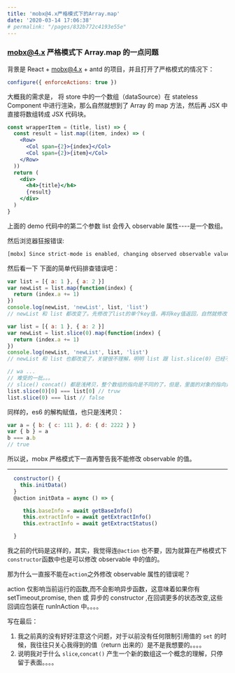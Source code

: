 ```yaml
---
title: 'mobx@4.x严格模式下的Array.map'
date: '2020-03-14 17:06:38'
# permalink: "/pages/832b772c4193e55e"
---
```


### mobx@4.x 严格模式下 Array.map 的一点问题

背景是 React + mobx@4.x + antd 的项目，并且打开了严格模式的情况下：

```js
configure({ enforceActions: true })
```

大概我的需求是， 将 store 中的一个数组（dataSource）在 stateless Component 中进行渲染，那么自然就想到了 Array 的 map 方法，然后再 JSX 中直接将数组转成 JSX 代码块。

```jsx
const wrapperItem = (title, list) => {
  const result = list.map((item, index) => (
    <Row>
      <Col span={2}>{index}</Col>
      <Col span={2}>{item}</Col>
    </Row>
  ))
  return (
    <div>
      <h4>{title}</h4>
      {result}
    </div>
  )
}
```

上面的 demo 代码中的第二个参数 list 会传入 observable 属性----是一个数组。

然后浏览器狂报错误:

```js
[mobx] Since strict-mode is enabled, changing observed observable values outside actions is not allowed. Please wrap the code in an `action` if this change is intended. Tried to modify: SupernatantStore@13.data.baseInfo
```

然后看一下 下面的简单代码排查错误吧：

```js
var list = [{ a: 1 }, { a: 2 }]
var newList = list.map(function(index) {
  return (index.a += 1)
})
console.log(newList, 'newList', list, 'list')
// newList 和 list 都改变了。先修改了list的单个key值，再将key值返回，自然就修改了两个

var list = [{ a: 1 }, { a: 2 }]
var newList = list.slice(0).map(function(index) {
  return (index.a += 1)
})
console.log(newList, 'newList', list, 'list')
// newList 和 list 也都改变了，关键很不理解，明明 list 跟 list.slice(0) 已经不是指向同一个数组，为什么list.slice(0) 修改内容还会引发list 也改变？

// wa ...
// 难受的一批。。。
// slice() concat() 都是浅拷贝，整个数组的指向是不同的了，但是，里面的对象的指向是同一个，所以其实在map里执行的函数，操作的对象还是同一个。。。
list.slice(0)[0] === list[0] // truw
list.slice(0) === list // false
```

同样的，es6 的解构赋值，也只是浅拷贝：

```js
var a = { b: { c: 111 }, d: { d: 2222 } }
var { b } = a
b === a.b
// true
```

所以说，mobx 严格模式下一直再警告我不能修改 observable 的值。

---

```js
  constructor() {
    this.initData()
  }
  @action initData = async () => {

     this.baseInfo = await getBaseInfo()
     this.extractInfo = await getExtractInfo()
     this.extractInfo = await getExtractStatus()

  }
```

我之前的代码是这样的，其实，我觉得连`@action` 也不要，因为就算在严格模式下`constructor`函数中也是可以修改 observable 中的值的。

那为什么一直报不能在`action`之外修改 observable 属性的错误呢？

action 仅影响当前运行的函数,而不会影响异步函数，这意味着如果你有 setTimeout,promise, then 或 异步的 constructor ,在回调更多的状态改变,这些回调应包装在 runInAction 中。。。。

写在最后：

1. 我之前真的没有好好注意这个问题，对于以前没有任何限制引用值的 `set` 的时候，我往往只关心我得到的值（return 出来的）是不是我想要的。。。。
2. 说明我对于什么 `slice`,`concat()` 产生一个新的数组这一个概念的理解，只停留于表面。。。。

